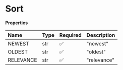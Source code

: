 # Sort

**Properties**

| Name      | Type | Required | Description |
| :-------- | :--- | :------- | :---------- |
| NEWEST    | str  | ✅       | "newest"    |
| OLDEST    | str  | ✅       | "oldest"    |
| RELEVANCE | str  | ✅       | "relevance" |

<!-- This file was generated by liblab | https://liblab.com/ -->
